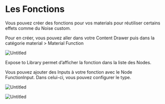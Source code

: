 # Les Fonctions

Vous pouvez créer des fonctions pour vos materials pour réutiliser certains effets comme du Noise custom.

Pour en créer, vous pouvez aller dans votre Content Drawer puis dans la catégorie material > Material Function

![Untitled](Meshes%20&%20Materials%205ca27dfe6b1e459392a2886a71398849/Untitled%2061.png)

Expose to Library permet d’afficher la fonction dans la liste des Nodes.

Vous pouvez ajouter des Inputs à votre fonction avec le Node FunctionInput. Dans celui-ci, vous pouvez configurer le type.

![Untitled](Meshes%20&%20Materials%205ca27dfe6b1e459392a2886a71398849/Untitled%2062.png)

![Untitled](Meshes%20&%20Materials%205ca27dfe6b1e459392a2886a71398849/Untitled%2063.png)
